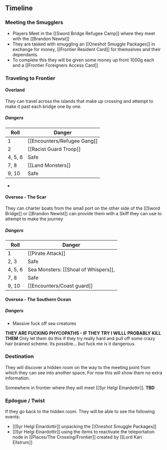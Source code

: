## Timeline

### Meeting the Smugglers
- Players Meet in the [[Sword Bridge Refugee Camp]] where they meet with the [[Brandon Newist]]
- They are tasked with smuggling an [[Oneshot Smuggle Packages]] in exchange for money, [[Frontier Resident Card]] for themselves and their dependants.
- To complete this they will be given some money up front 1000g each and a [[Frontier Foreigners Access Card]]
### Traveling to Frontier
#### Overland
They can travel across the islands that make up crossing and attempt to make it past each bridge one by one.
##### Dangers
| Roll    | Danger                      |
| ------- | --------------------------- |
| 1       | [[Encounters/Refugee Gang]] |
| 2       | [[Racist Guard Troop]]      |
| 4, 5, 6 | Safe                        |
| 7, 8    | [[Land Monsters]]           |
| 9, 10   | Safe                        |
-
#### Oversea - The Scar
They can charter boats from the small port on the other side of the [[Sword Bridge]] or [[Brandon Newist]] can provide them with a Skiff they can use to attempt to make the journey
##### Dangers
| Roll    | Danger                                |
| ------- | ------------------------------------- |
| 1       | [[Pirate Attack]]                     |
| 2, 3    | Safe                                  |
| 4, 5, 6 | Sea Monsters: [[Shoal of Whispers]],  |
| 7, 8    | Safe                                  |
| 9, 10   | [[Encounters/Coast guard]]            |

#### Oversea - The Southern Ocean
##### Dangers
- Massive fuck off sea creatures

**THEY ARE FUCKING PHYCOPATHS - IF THEY TRY I WILLL PROBABLY KILL THEM**
Only let them do this if they try really hard and pull off some crazy hair brained scheme. Its possible… but fuck me is it dangerous.
### Destination
They will discover a hidden room on the way to the meeting point from which they can see into another space. For now this will show them no extra information. 

Somewhere in frontier where they will meet [[Syr Helgi Einardottir]]. **TBD**
### Epilogue / Twist

If they go back to the hidden room. They will be able to see the following events:
- [[Syr Helgi Einardottir]] unpacking the [[Oneshot Smuggle Packages]]
- [[Syr Helgi Einardottir]] using the items to reactivate the teleportation node in [[Places/The Crossing/Frontier]] created by [[Lord Kari Ellstrum]]